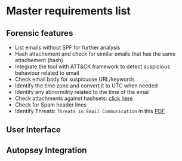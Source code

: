 # Master requirements list

## Forensic features

* List emails without SPF for further analysis
* Hash attachement and check for similar emails that has the same attachement (hash)
* Integrate the tool with ATT&CK framework to detect suspicious behaviour related to email
* Check email body for suspicuose URL/keywords
* Identify the time zone and convert it to UTC when needed
* Identify any abnormility related to the time of the email
* Check attachments against hashsets: [click here](https://www.sleuthkit.org/autopsy/help/hash_db.html)
* Check for Spam header lines
* Identify Threats: `Threats in Email Communication` in this [PDF](https://www.researchgate.net/profile/Gurpal_Chhabra/publication/286053691_Review_of_E-mail_System_Security_Protocols_and_Email_Forensics/links/5665afcd08ae418a786f1f7d/Review-of-E-mail-System-Security-Protocols-and-Email-Forensics.pdf)

## User Interface

## Autopsey Integration

